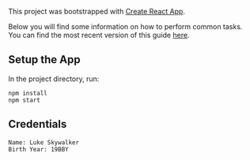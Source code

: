 This project was bootstrapped with [Create React App](https://github.com/facebook/create-react-app).

Below you will find some information on how to perform common tasks.<br>
You can find the most recent version of this guide [here](https://github.com/facebook/create-react-app/blob/master/packages/react-scripts/template/README.md).

## Setup the App

In the project directory, run:

```
npm install
npm start
```

## Credentials

```
Name: Luke Skywalker
Birth Year: 19BBY
```

